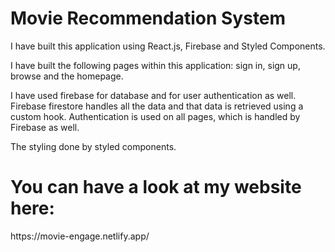 <h1>Movie Recommendation System</h1>

I have built this application using React.js, Firebase and Styled Components. 

I have built the following pages within this application: sign in, sign up, browse and the homepage. 

I have used firebase for database and for user authentication as well. Firebase firestore handles all the data and that data is retrieved using a custom hook. Authentication is used on all pages, which is handled by Firebase as well.

The styling done by styled components.

<h1>You can have a look at my website here: </h1>
https://movie-engage.netlify.app/
